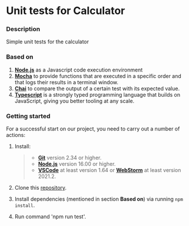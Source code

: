 # Unit tests for Calculator

### Description

Simple unit tests for the calculator

### Based on

1. **[Node.js](https://nodejs.org/en/)** as a Javascript code execution environment
2. **[Mocha](https://mochajs.org/)** to provide functions that are executed in a specific order and that logs their results in a terminal window.
3. **[Chai](https://www.chaijs.com)** to compare the output of a certain test with its expected value.
4. **[Typescript](https://www.typescriptlang.org/)** is a strongly typed programming language that builds on JavaScript, giving you better tooling at any scale.

### Getting started

For a successful start on our project, you need to carry out a number of actions:

1. Install:

    > - **[Git](https://git-scm.com/downloads)** version 2.34 or higher.
    > - **[Node.js](https://nodejs.org/en/)** version 16.00 or higher.
    > - **[VSCode](https://code.visualstudio.com/)** at least version 1.64 or **[WebStorm](https://www.jetbrains.com/webstorm/)** at least version 2021.2.

2. Clone this [repository]().

3. Install dependencies (mentioned in section **Based on**) via running `npm install`.

4. Run command 'npm run test'.
